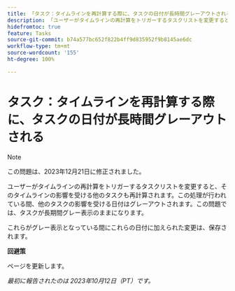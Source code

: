 ```yaml
---
title: 「タスク：タイムラインを再計算する際に、タスクの日付が長時間グレーアウトされる」
description: 「ユーザーがタイムラインの再計算をトリガーするタスクリストを変更すると、そのタイムラインの影響を受ける他のタスクも再計算されます。この処理が行われている間、他のタスクの影響を受ける日付はグレーアウトされます。この問題では、タスクが長期間グレー表示のままになります。」
hidefromtoc: true
feature: Tasks
source-git-commit: b74a577bc652f822b4ff9d835952f9b8145ae6dc
workflow-type: tm+mt
source-wordcount: '155'
ht-degree: 100%

---
```



# タスク：タイムラインを再計算する際に、タスクの日付が長時間グレーアウトされる

>[!NOTE]
>
>この問題は、2023年12月21日に修正されました。

ユーザーがタイムラインの再計算をトリガーするタスクリストを変更すると、そのタイムラインの影響を受ける他のタスクも再計算されます。この処理が行われている間、他のタスクの影響を受ける日付はグレーアウトされます。この問題では、タスクが長期間グレー表示のままになります。

これらがグレー表示となっている間にこれらの日付に加えられた変更は、保存されます。

**回避策**

ページを更新します。

_最初に報告されたのは 2023年10月12日（PT）です。_
